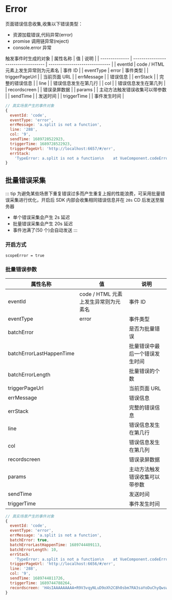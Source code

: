 # Error

页面错误信息收集,收集以下错误类型：

- 资源加载错误,代码异常(error)
- promise 调用链异常(reject)
- console.error 异常

触发事件时生成的对象
| 属性名称 | 值 | 说明 |
| -------------- | ----------------------------------- | ------------------------------ |
| eventId | code / HTML 元素上发生异常则为元素名 | 事件 ID |
| eventType | error | 事件类型 |
| triggerPageUrl | | 当前页面 URL |
| errMessage | | 错误信息 |
| errStack | | 完整的错误信息 |
| line | | 错误信息发生在第几行 |
| col | | 错误信息发生在第几列 |
| recordscreen | | 错误录屏数据 |
| params | | 主动方法触发错误收集可以带参数 |
| sendTime | | 发送时间 |
| triggerTime | | 事件发生时间 |

```js
// 真实场景产生的事件对象
{
  eventId: 'code',
  eventType: 'error',
  errMessage: 'a.split is not a function',
  line: '288',
  col: '9',
  sendTime: 1689728522923,
  triggerTime: 1689728522923,
  triggerPageUrl: 'http://localhost:6657/#/err',
  errStack:
    'TypeError: a.split is not a function\n    at VueComponent.codeError (http://localhost:6656/src/views/err/index.vue:288:9)\n    at invokeWithErrorHandling (http://localhost:6656/node_modules/.vite/deps/chunk-A2PO35VE.js?v=534c31e8:787:26)\n    at VueComponent.invoker (http://localhost:6656/node_modules/.vite/deps/chunk-A2PO35VE.js?v=534c31e8:892:14)\n    at invokeWithErrorHandling (http://localhost:6656/node_modules/.vite/deps/chunk-A2PO35VE.js?v=534c31e8:787:26)\n    at Vue2.$emit (http://localhost:6656/node_modules/.vite/deps/chunk-A2PO35VE.js?v=534c31e8:2034:9)\n    at VueComponent.handleClick (http://localhost:6656/node_modules/.vite/deps/element-ui.js?v=534c31e8:27234:20)\n    at invokeWithErrorHandling (http://localhost:6656/node_modules/.vite/deps/chunk-A2PO35VE.js?v=534c31e8:787:26)\n    at HTMLButtonElement.invoker (http://localhost:6656/node_modules/.vite/deps/chunk-A2PO35VE.js?v=534c31e8:892:14)\n    at original._wrapper (http://localhost:6656/node_modules/.vite/deps/chunk-A2PO35VE.js?v=534c31e8:3934:25)',
}
```

## 批量错误采集

::: tip
为避免某些场景下重复错误过多而产生重复上报的性能浪费，可采用批量错误采集进行优化，开启后 SDK 内部会收集相同错误信息并在 `20s` CD 后发送至服务器<br>

- 单个错误采集会产生 2s 延迟
- 批量错误采集会产生 20s 延迟
- 事件池满了(50 个)会自动发送
  :::

### 开启方式

`scopeError = true`

### 批量错误参数

| 属性名称                 | 值                                   | 说明                           |
| ------------------------ | ------------------------------------ | ------------------------------ |
| eventId                  | code / HTML 元素上发生异常则为元素名 | 事件 ID                        |
| eventType                | error                                | 事件类型                       |
| batchError               |                                      | 是否为批量错误                 |
| batchErrorLastHappenTime |                                      | 批量错误中最后一个错误发生时间 |
| batchErrorLength         |                                      | 批量错误的个数                 |
| triggerPageUrl           |                                      | 当前页面 URL                   |
| errMessage               |                                      | 错误信息                       |
| errStack                 |                                      | 完整的错误信息                 |
| line                     |                                      | 错误信息发生在第几行           |
| col                      |                                      | 错误信息发生在第几列           |
| recordscreen             |                                      | 错误录屏数据                   |
| params                   |                                      | 主动方法触发错误收集可以带参数 |
| sendTime                 |                                      | 发送时间                       |
| triggerTime              |                                      | 事件发生时间                   |

```js
// 真实场景产生的事件对象
{
  eventId: 'code',
  eventType: 'error',
  errMessage: 'a.split is not a function',
  batchError: true,
  batchErrorLastHappenTime: 1689744409113,
  batchErrorLength: 10,
  errStack:
    'TypeError: a.split is not a function\n    at VueComponent.codeError (http://localhost:6656/src/views/err/index.vue?t=1689734427168:288:9)\n    at invokeWithErrorHandling (http://localhost:6656/node_modules/.vite/deps/chunk-A2PO35VE.js?v=534c31e8:787:26)\n    at VueComponent.invoker (http://localhost:6656/node_modules/.vite/deps/chunk-A2PO35VE.js?v=534c31e8:892:14)\n    at invokeWithErrorHandling (http://localhost:6656/node_modules/.vite/deps/chunk-A2PO35VE.js?v=534c31e8:787:26)\n    at Vue2.$emit (http://localhost:6656/node_modules/.vite/deps/chunk-A2PO35VE.js?v=534c31e8:2034:9)\n    at VueComponent.handleClick (http://localhost:6656/node_modules/.vite/deps/element-ui.js?v=534c31e8:27234:20)\n    at invokeWithErrorHandling (http://localhost:6656/node_modules/.vite/deps/chunk-A2PO35VE.js?v=534c31e8:787:26)\n    at HTMLButtonElement.invoker (http://localhost:6656/node_modules/.vite/deps/chunk-A2PO35VE.js?v=534c31e8:892:14)\n    at original._wrapper (http://localhost:6656/node_modules/.vite/deps/chunk-A2PO35VE.js?v=534c31e8:3934:25)\n    at VueComponent.batchErrorA (http://localhost:6656/src/views/err/index.vue?t=1689734427168:325:44)',
  triggerPageUrl: 'http://localhost:6656/#/err',
  line: '288',
  col: '9',
  sendTime: 1689744811726,
  triggerTime: 1689744788264,
  recordscreen: 'H4sIAAAAAAAAA+R9V3vqyNLuD9oXh2C8h0sbm7RA3saYoDuChyQwswATfv2p6iB1' // 错误录屏数据
}
```
